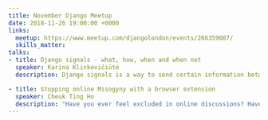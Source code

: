 ```yaml
---
title: November Django Meetup
date: 2018-11-26 19:00:00 +0000
links:
  meetup: https://www.meetup.com/djangolondon/events/266359087/
  skills_matter: 
talks:
- title: Django signals - what, how, when and when not
  speaker: Karina Klinkevičiūtė
  description: Django signals is a way to send certain information between Django apps. I will tell what they are, how to use them, what signals are used by Django itself. But the focus will be on when you should use them and when you shouldn't.<br>This talk is for everyone who is familiar with Django, and maybe for those who are not. You don't have to know about signals beforehand.

- title: Stopping online Misogyny with a browser extension
  speaker: Cheuk Ting Ho
  description: "Have you ever feel excluded in online discussions? Have you had bad experiences on social media? How did you feel if you have been attacked or abused for your identity? Amnesty International's study looked at 778 women journalists and politicians in the US and UK, and found that 7.1 percent of tweets sent to them in 2017 were abusive or problematic. So here we are, Opt-out - an open source project to stop online Misogyny: https://github.com/opt-out-tools/opt-out . Let's have a look at how this browser extension help people, especially self-identified women, to opt out from abuse on Twitter."
---
```

